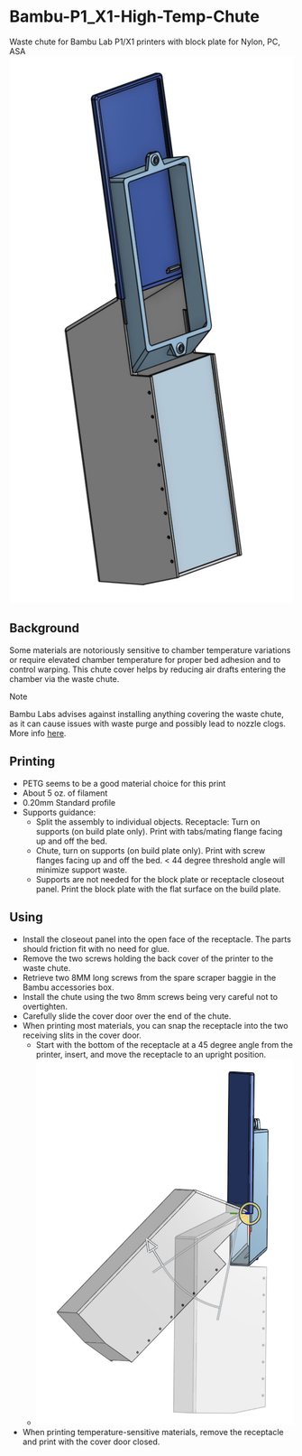 # Bambu-P1_X1-High-Temp-Chute
Waste chute for Bambu Lab P1/X1 printers with block plate for Nylon, PC, ASA
![Bambu high temp chute rendering](https://github.com/Xorlent/Bambu-P1_X1-High-Temp-Chute/blob/main/images/Bambu-High-Temp-Chute.jpg)
## Background
Some materials are notoriously sensitive to chamber temperature variations or require elevated chamber temperature for proper bed adhesion and to control warping.  This chute cover helps by reducing air drafts entering the chamber via the waste chute.
> [!NOTE]
> Bambu Labs advises against installing anything covering the waste chute, as it can cause issues with waste purge and possibly lead to nozzle clogs.  More info [here](https://wiki.bambulab.com/en/general/bambu-mods-to-avoid).

## Printing
- PETG seems to be a good material choice for this print
- About 5 oz. of filament
- 0.20mm Standard profile
- Supports guidance:
  - Split the assembly to individual objects.  Receptacle: Turn on supports (on build plate only).  Print with tabs/mating flange facing up and off the bed.
  - Chute, turn on supports (on build plate only).  Print with screw flanges facing up and off the bed.  < 44 degree threshold angle will minimize support waste.
  - Supports are not needed for the block plate or receptacle closeout panel.  Print the block plate with the flat surface on the build plate.

## Using
- Install the closeout panel into the open face of the receptacle.  The parts should friction fit with no need for glue.
- Remove the two screws holding the back cover of the printer to the waste chute.
- Retrieve two 8MM long screws from the spare scraper baggie in the Bambu accessories box.
- Install the chute using the two 8mm screws being very careful not to overtighten.
- Carefully slide the cover door over the end of the chute.
- When printing most materials, you can snap the receptacle into the two receiving slits in the cover door.
  - Start with the bottom of the receptacle at a 45 degree angle from the printer, insert, and move the receptacle to an upright position.
  - ![Installing receptacle](https://github.com/Xorlent/Bambu-P1_X1-High-Temp-Chute/blob/main/images/Installing-Receptacle.jpg)
- When printing temperature-sensitive materials, remove the receptacle and print with the cover door closed.
